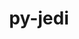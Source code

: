 ---
title: "py-jedi"
layout: cache
categories: [package, v0.23.1]
meta: {"compilers": ["gcc@=10.2.1", "gcc@=11.1.0", "gcc@=11.4.0", "gcc@=9.4.0", "oneapi@=2024.2.1"], "num_specs": 15, "num_specs_by_stack": {"data-vis-sdk": 2, "developer-tools-manylinux2014": 1, "e4s": 3, "e4s-neoverse-v2": 2, "e4s-neoverse_v1": 2, "e4s-oneapi": 3, "e4s-power": 2, "root": 15}, "oss": ["centos7", "ubuntu20.04", "ubuntu22.04"], "platforms": ["linux"], "stacks": ["data-vis-sdk", "developer-tools-manylinux2014", "e4s", "e4s-neoverse-v2", "e4s-neoverse_v1", "e4s-oneapi", "e4s-power", "root"], "targets": ["neoverse_v1", "neoverse_v2", "ppc64le", "x86_64_v3"], "versions": ["0.18.2"]}
spec_details: [{"compiler": "gcc@=10.2.1", "hash": "z6k7m4y7fjea3gclqekevdjgssdwzv7o", "os": "centos7", "platform": "linux", "size": "-", "stacks": ["developer-tools-manylinux2014", "root"], "tarball": "https://binaries.spack.io/v0.23.1/build_cache/linux-centos7-x86_64_v3/gcc-10.2.1/py-jedi-0.18.2/linux-centos7-x86_64_v3-gcc-10.2.1-py-jedi-0.18.2-z6k7m4y7fjea3gclqekevdjgssdwzv7o.spack", "target": "x86_64_v3", "variants": ["build_system=python_pip"], "versions": ["0.18.2"]}, {"compiler": "gcc@=9.4.0", "hash": "pwqeokm2e7v4zliv6r42to5aeem57wxn", "os": "ubuntu20.04", "platform": "linux", "size": "-", "stacks": ["e4s-power", "root"], "tarball": "https://binaries.spack.io/v0.23.1/build_cache/linux-ubuntu20.04-ppc64le/gcc-9.4.0/py-jedi-0.18.2/linux-ubuntu20.04-ppc64le-gcc-9.4.0-py-jedi-0.18.2-pwqeokm2e7v4zliv6r42to5aeem57wxn.spack", "target": "ppc64le", "variants": ["build_system=python_pip"], "versions": ["0.18.2"]}, {"compiler": "gcc@=9.4.0", "hash": "gjh6qlfg64fhiv2fugakt3atqn4nnbli", "os": "ubuntu20.04", "platform": "linux", "size": "-", "stacks": ["e4s-power", "root"], "tarball": "https://binaries.spack.io/v0.23.1/build_cache/linux-ubuntu20.04-ppc64le/gcc-9.4.0/py-jedi-0.18.2/linux-ubuntu20.04-ppc64le-gcc-9.4.0-py-jedi-0.18.2-gjh6qlfg64fhiv2fugakt3atqn4nnbli.spack", "target": "ppc64le", "variants": ["build_system=python_pip"], "versions": ["0.18.2"]}, {"compiler": "gcc@=11.1.0", "hash": "wucj3dtcfkalj4dnvqeib64nllvaoxny", "os": "ubuntu20.04", "platform": "linux", "size": "-", "stacks": ["data-vis-sdk", "root"], "tarball": "https://binaries.spack.io/v0.23.1/build_cache/linux-ubuntu20.04-x86_64_v3/gcc-11.1.0/py-jedi-0.18.2/linux-ubuntu20.04-x86_64_v3-gcc-11.1.0-py-jedi-0.18.2-wucj3dtcfkalj4dnvqeib64nllvaoxny.spack", "target": "x86_64_v3", "variants": ["build_system=python_pip"], "versions": ["0.18.2"]}, {"compiler": "gcc@=11.1.0", "hash": "fd7egvogvdnlodr3l6xbctf6ndj3jwzu", "os": "ubuntu20.04", "platform": "linux", "size": "-", "stacks": ["data-vis-sdk", "root"], "tarball": "https://binaries.spack.io/v0.23.1/build_cache/linux-ubuntu20.04-x86_64_v3/gcc-11.1.0/py-jedi-0.18.2/linux-ubuntu20.04-x86_64_v3-gcc-11.1.0-py-jedi-0.18.2-fd7egvogvdnlodr3l6xbctf6ndj3jwzu.spack", "target": "x86_64_v3", "variants": ["build_system=python_pip"], "versions": ["0.18.2"]}, {"compiler": "gcc@=11.4.0", "hash": "7pougk4g2gjvgw4lxrcd6ygpddhru3j2", "os": "ubuntu22.04", "platform": "linux", "size": "-", "stacks": ["e4s-neoverse_v1", "root"], "tarball": "https://binaries.spack.io/v0.23.1/build_cache/linux-ubuntu22.04-neoverse_v1/gcc-11.4.0/py-jedi-0.18.2/linux-ubuntu22.04-neoverse_v1-gcc-11.4.0-py-jedi-0.18.2-7pougk4g2gjvgw4lxrcd6ygpddhru3j2.spack", "target": "neoverse_v1", "variants": ["build_system=python_pip"], "versions": ["0.18.2"]}, {"compiler": "gcc@=11.4.0", "hash": "xpjgsx652eafovptz3u74bugoru64aez", "os": "ubuntu22.04", "platform": "linux", "size": "-", "stacks": ["e4s-neoverse_v1", "root"], "tarball": "https://binaries.spack.io/v0.23.1/build_cache/linux-ubuntu22.04-neoverse_v1/gcc-11.4.0/py-jedi-0.18.2/linux-ubuntu22.04-neoverse_v1-gcc-11.4.0-py-jedi-0.18.2-xpjgsx652eafovptz3u74bugoru64aez.spack", "target": "neoverse_v1", "variants": ["build_system=python_pip"], "versions": ["0.18.2"]}, {"compiler": "gcc@=11.4.0", "hash": "u7qbsogf527lvtgp2cbst2vaufbwc6pl", "os": "ubuntu22.04", "platform": "linux", "size": "-", "stacks": ["e4s-neoverse-v2", "root"], "tarball": "https://binaries.spack.io/v0.23.1/build_cache/linux-ubuntu22.04-neoverse_v2/gcc-11.4.0/py-jedi-0.18.2/linux-ubuntu22.04-neoverse_v2-gcc-11.4.0-py-jedi-0.18.2-u7qbsogf527lvtgp2cbst2vaufbwc6pl.spack", "target": "neoverse_v2", "variants": ["build_system=python_pip"], "versions": ["0.18.2"]}, {"compiler": "gcc@=11.4.0", "hash": "5oy7w4nc6ympuagfkmks3sdubk5lvyed", "os": "ubuntu22.04", "platform": "linux", "size": "-", "stacks": ["e4s-neoverse-v2", "root"], "tarball": "https://binaries.spack.io/v0.23.1/build_cache/linux-ubuntu22.04-neoverse_v2/gcc-11.4.0/py-jedi-0.18.2/linux-ubuntu22.04-neoverse_v2-gcc-11.4.0-py-jedi-0.18.2-5oy7w4nc6ympuagfkmks3sdubk5lvyed.spack", "target": "neoverse_v2", "variants": ["build_system=python_pip"], "versions": ["0.18.2"]}, {"compiler": "gcc@=11.4.0", "hash": "3jpdrxncq3x3fsuxbyjbica5mayzpavj", "os": "ubuntu22.04", "platform": "linux", "size": "-", "stacks": ["e4s", "root"], "tarball": "https://binaries.spack.io/v0.23.1/build_cache/linux-ubuntu22.04-x86_64_v3/gcc-11.4.0/py-jedi-0.18.2/linux-ubuntu22.04-x86_64_v3-gcc-11.4.0-py-jedi-0.18.2-3jpdrxncq3x3fsuxbyjbica5mayzpavj.spack", "target": "x86_64_v3", "variants": ["build_system=python_pip"], "versions": ["0.18.2"]}, {"compiler": "gcc@=11.4.0", "hash": "qiq64urzf6lb7em4zxgutcqydnan3mmv", "os": "ubuntu22.04", "platform": "linux", "size": "-", "stacks": ["e4s", "root"], "tarball": "https://binaries.spack.io/v0.23.1/build_cache/linux-ubuntu22.04-x86_64_v3/gcc-11.4.0/py-jedi-0.18.2/linux-ubuntu22.04-x86_64_v3-gcc-11.4.0-py-jedi-0.18.2-qiq64urzf6lb7em4zxgutcqydnan3mmv.spack", "target": "x86_64_v3", "variants": ["build_system=python_pip"], "versions": ["0.18.2"]}, {"compiler": "gcc@=11.4.0", "hash": "gtd3ludviprneo7dfl3byd4d3ua2hmys", "os": "ubuntu22.04", "platform": "linux", "size": "-", "stacks": ["e4s", "root"], "tarball": "https://binaries.spack.io/v0.23.1/build_cache/linux-ubuntu22.04-x86_64_v3/gcc-11.4.0/py-jedi-0.18.2/linux-ubuntu22.04-x86_64_v3-gcc-11.4.0-py-jedi-0.18.2-gtd3ludviprneo7dfl3byd4d3ua2hmys.spack", "target": "x86_64_v3", "variants": ["build_system=python_pip"], "versions": ["0.18.2"]}, {"compiler": "oneapi@=2024.2.1", "hash": "5khmwzlb4fz2iuhzrz262ryxstvtmwnu", "os": "ubuntu22.04", "platform": "linux", "size": "-", "stacks": ["e4s-oneapi", "root"], "tarball": "https://binaries.spack.io/v0.23.1/build_cache/linux-ubuntu22.04-x86_64_v3/oneapi-2024.2.1/py-jedi-0.18.2/linux-ubuntu22.04-x86_64_v3-oneapi-2024.2.1-py-jedi-0.18.2-5khmwzlb4fz2iuhzrz262ryxstvtmwnu.spack", "target": "x86_64_v3", "variants": ["build_system=python_pip"], "versions": ["0.18.2"]}, {"compiler": "oneapi@=2024.2.1", "hash": "ipmxpio336sou7xt7t5e37bj262r5ge4", "os": "ubuntu22.04", "platform": "linux", "size": "-", "stacks": ["e4s-oneapi", "root"], "tarball": "https://binaries.spack.io/v0.23.1/build_cache/linux-ubuntu22.04-x86_64_v3/oneapi-2024.2.1/py-jedi-0.18.2/linux-ubuntu22.04-x86_64_v3-oneapi-2024.2.1-py-jedi-0.18.2-ipmxpio336sou7xt7t5e37bj262r5ge4.spack", "target": "x86_64_v3", "variants": ["build_system=python_pip"], "versions": ["0.18.2"]}, {"compiler": "oneapi@=2024.2.1", "hash": "f2t36xb4y2vgnmowhu4w3rxliuqwrjay", "os": "ubuntu22.04", "platform": "linux", "size": "-", "stacks": ["e4s-oneapi", "root"], "tarball": "https://binaries.spack.io/v0.23.1/build_cache/linux-ubuntu22.04-x86_64_v3/oneapi-2024.2.1/py-jedi-0.18.2/linux-ubuntu22.04-x86_64_v3-oneapi-2024.2.1-py-jedi-0.18.2-f2t36xb4y2vgnmowhu4w3rxliuqwrjay.spack", "target": "x86_64_v3", "variants": ["build_system=python_pip"], "versions": ["0.18.2"]}]
---
